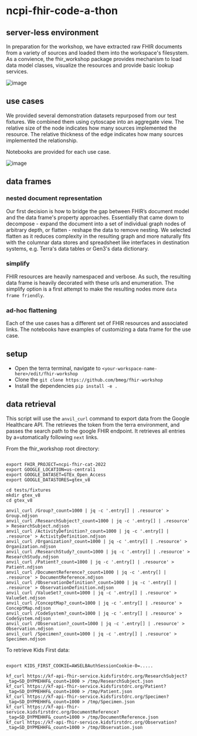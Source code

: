
# ncpi-fhir-code-a-thon


## server-less environment

In preparation for the workshop, we have extracted raw FHIR documents from a variety of sources and loaded them into the workspace's filesystem.  As a convience, the fhir_workshop package provides mechanism to load data model classes, visualize the resources and provide basic lookup services.


![image](https://user-images.githubusercontent.com/47808/175333024-efe2f94b-bf8a-4545-8d25-604de6f95257.png)



## use cases


We provided several demonstration datasets repurposed from our test fixtures.  We combined them using cytoscape into an aggregate view.  The relative size of the node indicates how many sources implemented the resource.  The relative thickness of the edge indicates how many sources implemented the relationship.  

Notebooks are provided for each use case.

![image](https://user-images.githubusercontent.com/47808/175310198-d519e6f7-f67e-4aba-b260-ac543a5f10d6.png)



## data frames

### nested document representation

Our first decision is how to bridge the gap between FHIR’s document model and the data frame's property approaches. 
Essentially that came down to decompose - expand the document into a set of individual graph nodes of arbitrary depth, or flatten - reshape the data to remove nesting. 
We selected flatten as it reduces complexity in the resulting graph and more naturally fits with the columnar data stores and spreadsheet like interfaces in destination systems, e.g. Terra's data tables or Gen3's data dictionary. 

### simplify
FHIR resources are heavily namespaced and verbose. As such, the resulting data frame is heavily decorated with these urls and enumeration. The simplify option is a first attempt to make the resulting nodes more `data frame friendly`.

### ad-hoc flattening
Each of the use cases has a different set of FHIR resources and associated links.  The notebooks have examples of customizing a data frame for the use case.

## setup


* Open the terra terminal, navigate to `<your-workspace-name-here>/edit/fhir-workshop`
* Clone the `git clone https://github.com/bmeg/fhir-workshop`
* Install the dependencies `pip install -e .`

## data retrieval

This script will use the `anvil_curl` command to export data from the Google Healthcare API.  The retrieves the token from the terra environment, and passes the search path to the google FHIR endpoint. It retrieves all entries by a=utomatically following `next` links.

From the fhir_workshop root directory:

```commandline

export FHIR_PROJECT=ncpi-fhir-cat-2022
export GOOGLE_LOCATION=us-central1
export GOOGLE_DATASET=GTEx_Open_Access
export GOOGLE_DATASTORES=gtex_v8

cd tests/fixtures
mkdir gtex_v8
cd gtex_v8

anvil_curl /Group?_count=1000 | jq -c '.entry[] | .resource' > Group.ndjson
anvil_curl /ResearchSubject?_count=1000 | jq -c '.entry[] | .resource' > ResearchSubject.ndjson
anvil_curl /ActivityDefinition?_count=1000 | jq -c '.entry[] | .resource' > ActivityDefinition.ndjson
anvil_curl /Organization?_count=1000 | jq -c '.entry[] | .resource' > Organization.ndjson
anvil_curl /ResearchStudy?_count=1000 | jq -c '.entry[] | .resource' > ResearchStudy.ndjson
anvil_curl /Patient?_count=1000 | jq -c '.entry[] | .resource' > Patient.ndjson
anvil_curl /DocumentReference?_count=1000 | jq -c '.entry[] | .resource' > DocumentReference.ndjson
anvil_curl /ObservationDefinition?_count=1000 | jq -c '.entry[] | .resource' > ObservationDefinition.ndjson
anvil_curl /ValueSet?_count=1000 | jq -c '.entry[] | .resource' > ValueSet.ndjson
anvil_curl /ConceptMap?_count=1000 | jq -c '.entry[] | .resource' > ConceptMap.ndjson
anvil_curl /CodeSystem?_count=1000 | jq -c '.entry[] | .resource' > CodeSystem.ndjson
anvil_curl /Observation?_count=1000 | jq -c '.entry[] | .resource' > Observation.ndjson
anvil_curl /Specimen?_count=1000 | jq -c '.entry[] | .resource' > Specimen.ndjson

```

To retrieve Kids First data:

```commandline

export KIDS_FIRST_COOKIE=AWSELBAuthSessionCookie-0=.....

kf_curl https://kf-api-fhir-service.kidsfirstdrc.org/ResearchSubject?_tag=SD_DYPMEHHF&_count=1000 > /tmp/ResearchSubject.json
kf_curl https://kf-api-fhir-service.kidsfirstdrc.org/Patient?_tag=SD_DYPMEHHF&_count=1000 > /tmp/Patient.json
kf_curl https://kf-api-fhir-service.kidsfirstdrc.org/Specimen?_tag=SD_DYPMEHHF&_count=1000 > /tmp/Specimen.json
kf_curl https://kf-api-fhir-service.kidsfirstdrc.org/DocumentReference?_tag=SD_DYPMEHHF&_count=1000 > /tmp/DocumentReference.json
kf_curl https://kf-api-fhir-service.kidsfirstdrc.org/Observation?_tag=SD_DYPMEHHF&_count=1000 > /tmp/Observation.json


```
